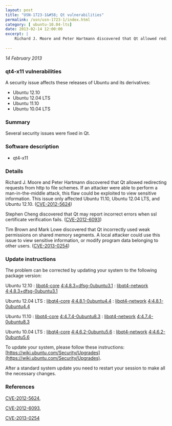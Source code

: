 ```yaml
---
layout: post
title: "USN-1723-1&#58; Qt vulnerabilities"
permalink: /usn/usn-1723-1/index.html
category: [ ubuntu-10.04-lts]
date: 2013-02-14 12:00:00
excerpt: |
    Richard J. Moore and Peter Hartmann discovered that Qt allowed redirecting requests from http to file schemes. If an attacker were able to perform a man-in-the-middle attack, this flaw could be exploited to view sensitive information. This issue only affected Ubuntu 11.10, Ubuntu 12.04 LTS, and Ubuntu 12.10. ([CVE-2012-5624](http://people.ubuntu.com/~ubuntu-security/cve/CVE-2012-5624))
    
--- 
```

 
 

*14 February 2013*

### qt4-x11 vulnerabilities

A security issue affects these releases of Ubuntu and its derivatives:

* Ubuntu 12.10
* Ubuntu 12.04 LTS
* Ubuntu 11.10
* Ubuntu 10.04 LTS

### Summary

Several security issues were fixed in Qt. 

### Software description

* qt4-x11 

### Details

Richard J. Moore and Peter Hartmann discovered that Qt allowed redirecting requests from http to file schemes. If an attacker were able to perform a man-in-the-middle attack, this flaw could be exploited to view sensitive information. This issue only affected Ubuntu 11.10, Ubuntu 12.04 LTS, and Ubuntu 12.10. ([CVE-2012-5624](http://people.ubuntu.com/~ubuntu-security/cve/CVE-2012-5624))

Stephen Cheng discovered that Qt may report incorrect errors when ssl certificate verification fails. ([CVE-2012-6093](http://people.ubuntu.com/~ubuntu-security/cve/CVE-2012-6093))

Tim Brown and Mark Lowe discovered that Qt incorrectly used weak permissions on shared memory segments. A local attacker could use this issue to view sensitive information, or modify program data belonging to other users. ([CVE-2013-0254](http://people.ubuntu.com/~ubuntu-security/cve/CVE-2013-0254)) 

### Update instructions

The problem can be corrected by updating your system to the following package version:

Ubuntu 12.10
 : [libqt4-core](https://launchpad.net/ubuntu/+source/qt4-x11) <span> [4:4.8.3+dfsg-0ubuntu3.1](https://launchpad.net/ubuntu/+source/qt4-x11/4:4.8.3+dfsg-0ubuntu3.1) </span> 
 : [libqt4-network](https://launchpad.net/ubuntu/+source/qt4-x11) <span> [4:4.8.3+dfsg-0ubuntu3.1](https://launchpad.net/ubuntu/+source/qt4-x11/4:4.8.3+dfsg-0ubuntu3.1) </span> 

Ubuntu 12.04 LTS
 : [libqt4-core](https://launchpad.net/ubuntu/+source/qt4-x11) <span> [4:4.8.1-0ubuntu4.4](https://launchpad.net/ubuntu/+source/qt4-x11/4:4.8.1-0ubuntu4.4) </span> 
 : [libqt4-network](https://launchpad.net/ubuntu/+source/qt4-x11) <span> [4:4.8.1-0ubuntu4.4](https://launchpad.net/ubuntu/+source/qt4-x11/4:4.8.1-0ubuntu4.4) </span> 

Ubuntu 11.10
 : [libqt4-core](https://launchpad.net/ubuntu/+source/qt4-x11) <span> [4:4.7.4-0ubuntu8.3](https://launchpad.net/ubuntu/+source/qt4-x11/4:4.7.4-0ubuntu8.3) </span> 
 : [libqt4-network](https://launchpad.net/ubuntu/+source/qt4-x11) <span> [4:4.7.4-0ubuntu8.3](https://launchpad.net/ubuntu/+source/qt4-x11/4:4.7.4-0ubuntu8.3) </span> 

Ubuntu 10.04 LTS
 : [libqt4-core](https://launchpad.net/ubuntu/+source/qt4-x11) <span> [4:4.6.2-0ubuntu5.6](https://launchpad.net/ubuntu/+source/qt4-x11/4:4.6.2-0ubuntu5.6) </span> 
 : [libqt4-network](https://launchpad.net/ubuntu/+source/qt4-x11) <span> [4:4.6.2-0ubuntu5.6](https://launchpad.net/ubuntu/+source/qt4-x11/4:4.6.2-0ubuntu5.6) </span> 

To update your system, please follow these instructions: [https://wiki.ubuntu.com/Security/Upgrades](https://wiki.ubuntu.com/Security/Upgrades).

After a standard system update you need to restart your session to make all the necessary changes. 

### References

 
 [CVE-2012-5624](http://people.ubuntu.com/~ubuntu-security/cve/CVE-2012-5624), 

 [CVE-2012-6093](http://people.ubuntu.com/~ubuntu-security/cve/CVE-2012-6093), 

 [CVE-2013-0254](http://people.ubuntu.com/~ubuntu-security/cve/CVE-2013-0254)
 

